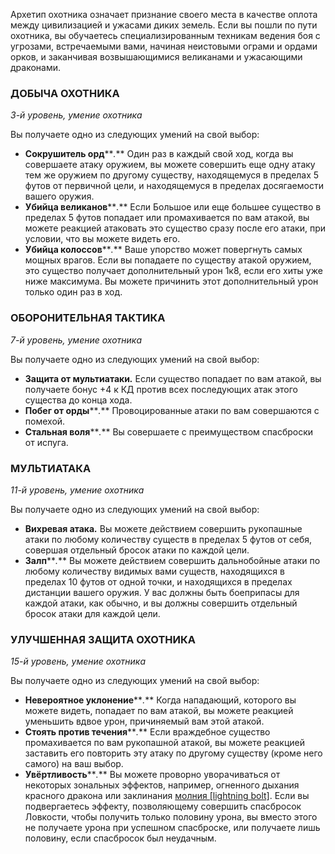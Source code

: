 Архетип охотника означает признание своего места в качестве оплота между цивилизацией и ужасами диких земель. Если вы пошли по пути охотника, вы обучаетесь специализированным техникам ведения боя с угрозами, встречаемыми вами, начиная неистовыми ограми и ордами орков, и заканчивая возвышающимися великанами и ужасающими драконами.

  

### ДОБЫЧА ОХОТНИКА

_3-й уровень, умение охотника_

Вы получаете одно из следующих умений на свой выбор:

- **Сокрушитель орд****_._** Один раз в каждый свой ход, когда вы совершаете атаку оружием, вы можете совершить еще одну атаку тем же оружием по другому существу, находящемуся в пределах 5 футов от первичной цели, и находящемуся в пределах досягаемости вашего оружия.
- **Убийца великанов****_._** Если Большое или еще большее существо в пределах 5 футов попадает или промахивается по вам атакой, вы можете реакцией атаковать это существо сразу после его атаки, при условии, что вы можете видеть его.
- **Убийца колоссов****_._** Ваше упорство может повергнуть самых мощных врагов. Если вы попадаете по существу атакой оружием, это существо получает дополнительный урон 1к8, если его хиты уже ниже максимума. Вы можете причинить этот дополнительный урон только один раз в ход.

  

### ОБОРОНИТЕЛЬНАЯ ТАКТИКА

_7-й уровень, умение охотника_

Вы получаете одно из следующих умений на свой выбор:

- **Защита от мультиатаки**_**.**_ Если существо попадает по вам атакой, вы получаете бонус +4 к КД против всех последующих атак этого существа до конца хода.
- **Побег от орды****_._** Провоцированные атаки по вам совершаются с помехой.
- **Стальная воля****_._** Вы совершаете с преимуществом спасброски от испуга.

  

### МУЛЬТИАТАКА

_11-й уровень, умение охотника_

Вы получаете одно из следующих умений на свой выбор:

- **Вихревая атака**_**.**_ Вы можете действием совершить рукопашные атаки по любому количеству существ в пределах 5 футов от себя, совершая отдельный бросок атаки по каждой цели.
- **Залп****_._** Вы можете действием совершить дальнобойные атаки по любому количеству видимых вами существ, находящихся в пределах 10 футов от одной точки, и находящихся в пределах дистанции вашего оружия. У вас должны быть боеприпасы для каждой атаки, как обычно, и вы должны совершить отдельный бросок атаки для каждой цели.

  

### УЛУЧШЕННАЯ ЗАЩИТА ОХОТНИКА

_15-й уровень, умение охотника_

Вы получаете одно из следующих умений на свой выбор:

- **Невероятное уклонение****_._** Когда нападающий, которого вы можете видеть, попадает по вам атакой, вы можете реакцией уменьшить вдвое урон, причиняемый вам этой атакой.
- **Стоять против течения****_._** Если враждебное существо промахивается по вам рукопашной атакой, вы можете реакцией заставить его повторить эту атаку по другому существу (кроме него самого) на ваш выбор.
- **Увёртливость****_._** Вы можете проворно уворачиваться от некоторых зональных эффектов, например, огненного дыхания красного дракона или заклинания [молния [lightning bolt]](https://dnd.su/spells/175-lightning_bolt/). Если вы подвергаетесь эффекту, позволяющему совершить спасбросок Ловкости, чтобы получить только половину урона, вы вместо этого не получаете урона при успешном спасброске, или получаете лишь половину, если спасбросок был неудачным.